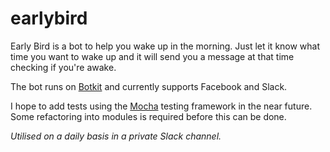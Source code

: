 # earlybird
Early Bird is a bot to help you wake up in the morning. Just let it know what time you want to wake up and it will send you a message at that time checking if you're awake.

The bot runs on [Botkit](https://github.com/howdyai/botkit) and currently supports Facebook and Slack.

I hope to add tests using the [Mocha](https://mochajs.org/) testing framework in the near future. Some refactoring into modules is required before this can be done.

*Utilised on a daily basis in a private Slack channel.*
